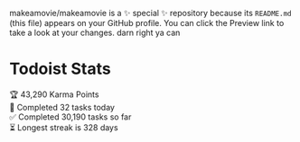 makeamovie/makeamovie is a ✨ special ✨ repository because its `README.md` (this file) appears on your GitHub profile.
You can click the Preview link to take a look at your changes. darn right ya can

# Todoist Stats

<!-- TODO-IST:START -->
🏆  43,290 Karma Points           
🌸  Completed 32 tasks today           
✅  Completed 30,190 tasks so far           
⏳  Longest streak is 328 days
<!-- TODO-IST:END -->